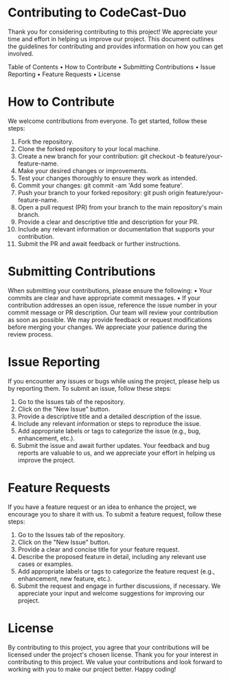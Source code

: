 # Contributing to CodeCast-Duo

Thank you for considering contributing to this project! We appreciate your time and effort in helping us improve our project. This document outlines the guidelines for contributing and provides information on how you can get involved.

Table of Contents
•	How to Contribute
•	Submitting Contributions
•	Issue Reporting
•	Feature Requests
•	License

# How to Contribute
We welcome contributions from everyone. To get started, follow these steps:
1.	Fork the repository.
2.	Clone the forked repository to your local machine.
3.	Create a new branch for your contribution: git checkout -b feature/your-feature-name.
4.	Make your desired changes or improvements.
5.	Test your changes thoroughly to ensure they work as intended.
6.	Commit your changes: git commit -am 'Add some feature'.
7.	Push your branch to your forked repository: git push origin feature/your-feature-name.
8.	Open a pull request (PR) from your branch to the main repository's main branch.
9.	Provide a clear and descriptive title and description for your PR.
10.	Include any relevant information or documentation that supports your contribution.
11.	Submit the PR and await feedback or further instructions.

# Submitting Contributions
When submitting your contributions, please ensure the following:
•	Your commits are clear and have appropriate commit messages.
•	If your contribution addresses an open issue, reference the issue number in your commit message or PR description.
Our team will review your contribution as soon as possible. We may provide feedback or request modifications before merging your changes. We appreciate your patience during the review process.

# Issue Reporting
If you encounter any issues or bugs while using the project, please help us by reporting them. To submit an issue, follow these steps:
1.	Go to the Issues tab of the repository.
2.	Click on the "New Issue" button.
3.	Provide a descriptive title and a detailed description of the issue.
4.	Include any relevant information or steps to reproduce the issue.
5.	Add appropriate labels or tags to categorize the issue (e.g., bug, enhancement, etc.).
6.	Submit the issue and await further updates.
Your feedback and bug reports are valuable to us, and we appreciate your effort in helping us improve the project.

# Feature Requests
If you have a feature request or an idea to enhance the project, we encourage you to share it with us. To submit a feature request, follow these steps:
1.	Go to the Issues tab of the repository.
2.	Click on the "New Issue" button.
3.	Provide a clear and concise title for your feature request.
4.	Describe the proposed feature in detail, including any relevant use cases or examples.
5.	Add appropriate labels or tags to categorize the feature request (e.g., enhancement, new feature, etc.).
6.	Submit the request and engage in further discussions, if necessary.
We appreciate your input and welcome suggestions for improving our project.

# License
By contributing to this project, you agree that your contributions will be licensed under the project's chosen license.
Thank you for your interest in contributing to this project. We value your contributions and look forward to working with you to make our project better. Happy coding!

